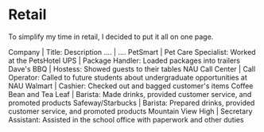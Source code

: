 # Retail

To simplify my time in retail, I decided to put it all on one page.

Company | Title: Description
.... | .... 
PetSmart | Pet Care Specialist: Worked at the PetsHotel
UPS | Package Handler: Loaded packages into trailers
Dave's BBQ | Hostess: Showed guests to their tables
NAU Call Center | Call Operator: Called to future students about undergraduate opportunities at NAU
Walmart | Cashier: Checked out and bagged customer's items
Coffee Bean and Tea Leaf | Barista: Made drinks, provided customer service, and promoted products
Safeway/Starbucks | Barista: Prepared drinks, provided customer service, and promoted products
Mountain View High | Secretary Assistant: Assisted in the school office with paperwork and other duties
